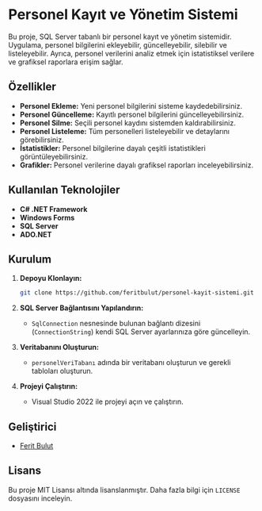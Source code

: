 # Personel Kayıt ve Yönetim Sistemi

Bu proje, SQL Server tabanlı bir personel kayıt ve yönetim sistemidir. Uygulama, personel bilgilerini ekleyebilir, güncelleyebilir, silebilir ve listeleyebilir. Ayrıca, personel verilerini analiz etmek için istatistiksel verilere ve grafiksel raporlara erişim sağlar.

## Özellikler

- **Personel Ekleme:** Yeni personel bilgilerini sisteme kaydedebilirsiniz.
- **Personel Güncelleme:** Kayıtlı personel bilgilerini güncelleyebilirsiniz.
- **Personel Silme:** Seçili personel kaydını sistemden kaldırabilirsiniz.
- **Personel Listeleme:** Tüm personelleri listeleyebilir ve detaylarını görebilirsiniz.
- **İstatistikler:** Personel bilgilerine dayalı çeşitli istatistikleri görüntüleyebilirsiniz.
- **Grafikler:** Personel verilerine dayalı grafiksel raporları inceleyebilirsiniz.

## Kullanılan Teknolojiler

- **C# .NET Framework**
- **Windows Forms**
- **SQL Server**
- **ADO.NET**

## Kurulum

1. **Depoyu Klonlayın:**
    ```bash
    git clone https://github.com/feritbulut/personel-kayit-sistemi.git
    ```

2. **SQL Server Bağlantısını Yapılandırın:**
   - `SqlConnection` nesnesinde bulunan bağlantı dizesini (`ConnectionString`) kendi SQL Server ayarlarınıza göre güncelleyin.

3. **Veritabanını Oluşturun:**
   - `personelVeriTabanı` adında bir veritabanı oluşturun ve gerekli tabloları oluşturun.

4. **Projeyi Çalıştırın:**
   - Visual Studio 2022 ile projeyi açın ve çalıştırın.

## Geliştirici

- [Ferit Bulut](https://www.linkedin.com/in/feritbulut/)

## Lisans

Bu proje MIT Lisansı altında lisanslanmıştır. Daha fazla bilgi için `LICENSE` dosyasını inceleyin.
